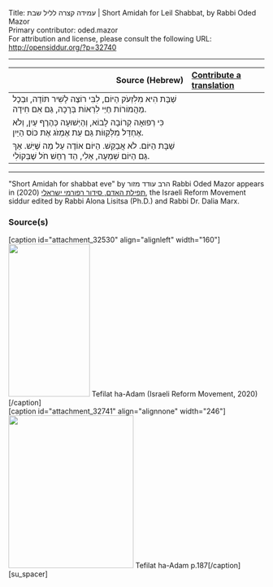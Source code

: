 <html>
<head></head>
<body>
Title: עמידה קצרה לליל שבת | Short Amidah for Leil Shabbat, by Rabbi Oded Mazor<br />
Primary contributor: oded.mazor<br />
For attribution and license, please consult the following URL: <a href="http://opensiddur.org/?p=32740">http://opensiddur.org/?p=32740</a>
<p />
<hr />

<table style="margin-left: auto;margin-right: auto;" class="draggable">
<thead><tr><th id="x" style="text-align: right;">Source (Hebrew)</th><th style="text-align: left;"><a href="/contributing/upload/">Contribute a translation</a></th></tr></thead>
<tbody>
<tr><td style="vertical-align:top;">
<div class="liturgy" lang="he">
שַׁבָּת הִיא מִלִּזְעֹק הַיּוֹם,
לִבִּי רוֹצֶה לָשִׁיר תּוֹדָה,
וּבְכָל מַהֲמוֹרוֹת חַיַּי
לִרְאוֹת בְּרָכָה, גַּם אִם חִידָה.
</span></div></td>
 
<td style="vertical-align:top;">
<div class="english" lang="en">

</div></td></tr>


<tr><td style="vertical-align:top;">
<div class="liturgy" lang="he">
כִּי רְפוּאָה קְרוֹבָה לָבוֹא,
וְהַיְּשׁוּעָה כְּהֶרֶף עַיִן,
וְלֹא אֶחְדַּל מִלְּקַוּוֹת
גַּם עֵת אֶמְזֹג אֶת כּוֹס הַיַּיִן.
</span></div></td>
 
<td style="vertical-align:top;">
<div class="english" lang="en">

</div></td></tr>


<tr><td style="vertical-align:top;">
<div class="liturgy" lang="he">
שַׁבָּת הַיּוֹם. לֹא אֲבַקֵּשׁ.
הַיּוֹם אוֹדֶה עַל מַה שֶּׁיֵּשׁ.
אַךְ גַּם הַיּוֹם שִׁמְעָה, אֵלִי,
הֵד רַחַשׁ חֹל שֶׁבְּקוֹלִי.
</div></td></tr>
</tbody></table>

<hr />

"Short Amidah for shabbat eve" by הרב עודד מזור Rabbi Oded Mazor appears in <a href="https://www.facebook.com/תפילת-האדם-סידור-רפורמי-ישראלי-101214578258569">תפילת האדם, סידור רפורמי ישראלי</a> (2020), the Israeli Reform Movement siddur edited by Rabbi Alona Lisitsa (Ph.D.) and Rabbi Dr. Dalia Marx.

<h3>Source(s)</h3>

<span style="float: right;">[caption id="attachment_32530" align="alignleft" width="160"]<a href="https://opensiddur.org/wp-content/uploads/2020/06/tefilat-ha-adam-Israeli-REform-Movement-2020.jpg" rel="lightbox"><img src="https://opensiddur.org/wp-content/uploads/2020/06/tefilat-ha-adam-Israeli-REform-Movement-2020-160x300.jpg" alt="" width="160" height="300" class="size-medium wp-image-32530" /></a> Tefilat ha-Adam (Israeli Reform Movement, 2020)[/caption]</span>  <span style="float: left;">[caption id="attachment_32741" align="alignnone" width="246"]<a href="https://opensiddur.org/wp-content/uploads/2020/07/Tefilat-ha-Adam-p.187.jpg" rel="lightbox"><img src="https://opensiddur.org/wp-content/uploads/2020/07/Tefilat-ha-Adam-p.187-246x300.jpg" alt="" width="246" height="300" class="size-medium wp-image-32741" /></a> Tefilat ha-Adam p.187[/caption]</span>[su_spacer]
</body>
</html>